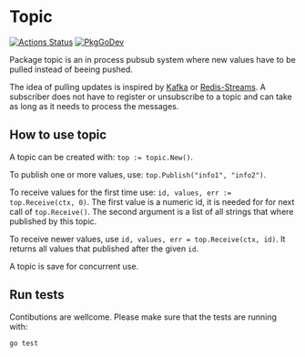 # Topic

[![Actions Status](https://github.com/ostcar/topic/workflows/Topic/badge.svg)](https://github.com/ostcar/topic/actions)
[![PkgGoDev](https://pkg.go.dev/badge/github.com/ostcar/topic)](https://pkg.go.dev/github.com/ostcar/topic)

Package topic is an in process pubsub system where new values have to be pulled
instead of beeing pushed.

The idea of pulling updates is inspired by [Kafka](https://kafka.apache.org/) or
[Redis-Streams](https://redis.io/topics/streams-intro). A subscriber does not
have to register or unsubscribe to a topic and can take as long as it needs to
process the messages.


## How to use topic

A topic can be created with: `top := topic.New()`.

To publish one or more values, use: `top.Publish("info1", "info2")`.

To receive values for the first time use: `id, values, err := top.Receive(ctx,
0)`. The first value is a numeric id, it is needed for for next call of
`top.Receive()`. The second argument is a list of all strings that where
published by this topic.

To receive newer values, use `id, values, err = top.Receive(ctx, id)`. It
returns all values that published after the given `id`.

A topic is save for concurrent use.


## Run tests

Contibutions are wellcome. Please make sure that the tests are running with:

```go test```